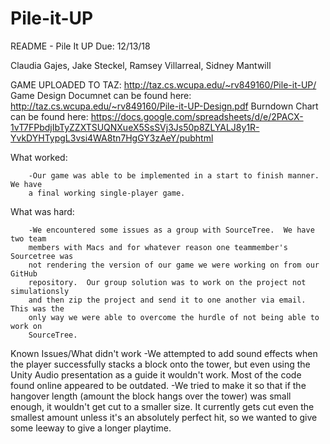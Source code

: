 # Pile-it-UP
README - Pile It UP 
Due: 12/13/18 

Claudia Gajes, Jake Steckel, 
Ramsey Villarreal, Sidney Mantwill

GAME UPLOADED TO TAZ: http://taz.cs.wcupa.edu/~rv849160/Pile-it-UP/
Game Design Documnet can be found here: http://taz.cs.wcupa.edu/~rv849160/Pile-it-UP-Design.pdf
Burndown Chart can be found here: https://docs.google.com/spreadsheets/d/e/2PACX-1vT7FPbdjIbTyZZXTSUQNXueX5SsSVj3Js50p8ZLYALJ8y1R-YvkDYHTypgL3vsi4WA8tn7HgGY3zAeY/pubhtml

What worked: 	
	
		-Our game was able to be implemented in a start to finish manner.  We have
		a final working single-player game.  
		


What was hard:	
		
		-We encountered some issues as a group with SourceTree.  We have two team
		members with Macs and for whatever reason one teammember's Sourcetree was
		not rendering the version of our game we were working on from our GitHub
		repository.  Our group solution was to work on the project not simulationsly
		and then zip the project and send it to one another via email.  This was the
		only way we were able to overcome the hurdle of not being able to work on 
		SourceTree. 
		
Known Issues/What didn't work
		-We attempted to add sound effects when the player successfully stacks a block onto the tower,
		but even using the Unity Audio presentation as a guide it wouldn't work. Most of the code
		found online appeared to be outdated.
		-We tried to make it so that if the hangover length (amount the block hangs over the tower)
		was small enough, it wouldn't get cut to a smaller size. It currently gets cut even the smallest
		amount unless it's an absolutely perfect hit, so we wanted to give some leeway to give a longer
		playtime. 

 


